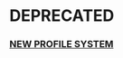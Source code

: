 # DEPRECATED
### [NEW PROFILE SYSTEM](https://github.com/etcroot/DBM-Stuff/tree/master/Profile-System-Updated)
